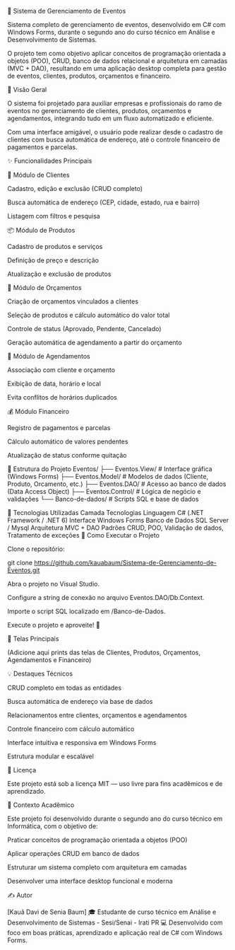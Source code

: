 🎉 Sistema de Gerenciamento de Eventos

Sistema completo de gerenciamento de eventos, desenvolvido em C# com Windows Forms, durante o segundo ano do curso técnico em Análise e Desenvolvimento de Sistemas.

O projeto tem como objetivo aplicar conceitos de programação orientada a objetos (POO), CRUD, banco de dados relacional e arquitetura em camadas (MVC + DAO), resultando em uma aplicação desktop completa para gestão de eventos, clientes, produtos, orçamentos e financeiro.


🧭 Visão Geral

O sistema foi projetado para auxiliar empresas e profissionais do ramo de eventos no gerenciamento de clientes, produtos, orçamentos e agendamentos, integrando tudo em um fluxo automatizado e eficiente.

Com uma interface amigável, o usuário pode realizar desde o cadastro de clientes com busca automática de endereço, até o controle financeiro de pagamentos e parcelas.


✨ Funcionalidades Principais

👤 Módulo de Clientes

Cadastro, edição e exclusão (CRUD completo)

Busca automática de endereço (CEP, cidade, estado, rua e bairro)

Listagem com filtros e pesquisa

📦 Módulo de Produtos

Cadastro de produtos e serviços

Definição de preço e descrição

Atualização e exclusão de produtos

🧾 Módulo de Orçamentos

Criação de orçamentos vinculados a clientes

Seleção de produtos e cálculo automático do valor total

Controle de status (Aprovado, Pendente, Cancelado)

Geração automática de agendamento a partir do orçamento

📅 Módulo de Agendamentos

Associação com cliente e orçamento

Exibição de data, horário e local

Evita conflitos de horários duplicados

💰 Módulo Financeiro

Registro de pagamentos e parcelas

Cálculo automático de valores pendentes

Atualização de status conforme quitação


🧱 Estrutura do Projeto
Eventos/
 ├── Eventos.View/          # Interface gráfica (Windows Forms)
 ├── Eventos.Model/         # Modelos de dados (Cliente, Produto, Orcamento, etc.)
 ├── Eventos.DAO/           # Acesso ao banco de dados (Data Access Object)
 ├── Eventos.Control/       # Lógica de negócio e validações
 └── Banco-de-dados/        # Scripts SQL e base de dados

🧠 Tecnologias Utilizadas
Camada	Tecnologias
Linguagem	C# (.NET Framework / .NET 6)
Interface	Windows Forms
Banco de Dados	SQL Server / Mysql
Arquitetura	MVC + DAO
Padrões	CRUD, POO, Validação de dados, Tratamento de exceções
🚀 Como Executar o Projeto

Clone o repositório:

git clone https://github.com/kauabaum/Sistema-de-Gerenciamento-de-Eventos.git


Abra o projeto no Visual Studio.

Configure a string de conexão no arquivo Eventos.DAO/Db.Context.

Importe o script SQL localizado em /Banco-de-Dados.

Execute o projeto e aproveite! 🎉


📸 Telas Principais

(Adicione aqui prints das telas de Clientes, Produtos, Orçamentos, Agendamentos e Financeiro)

💡 Destaques Técnicos

CRUD completo em todas as entidades

Busca automática de endereço via base de dados

Relacionamentos entre clientes, orçamentos e agendamentos

Controle financeiro com cálculo automático

Interface intuitiva e responsiva em Windows Forms

Estrutura modular e escalável

🧾 Licença

Este projeto está sob a licença MIT — uso livre para fins acadêmicos e de aprendizado.

📘 Contexto Acadêmico

Este projeto foi desenvolvido durante o segundo ano do curso técnico em Informática, com o objetivo de:

Praticar conceitos de programação orientada a objetos (POO)

Aplicar operações CRUD em banco de dados

Estruturar um sistema completo com arquitetura em camadas

Desenvolver uma interface desktop funcional e moderna

✍️ Autor

[Kauã Davi de Senia Baum]
🎓 Estudante de curso técnico em Análise e Desenvolvimento de Sistemas - Sesi/Senai - Irati PR
💻 Desenvolvido com foco em boas práticas, aprendizado e aplicação real de C# com Windows Forms.
